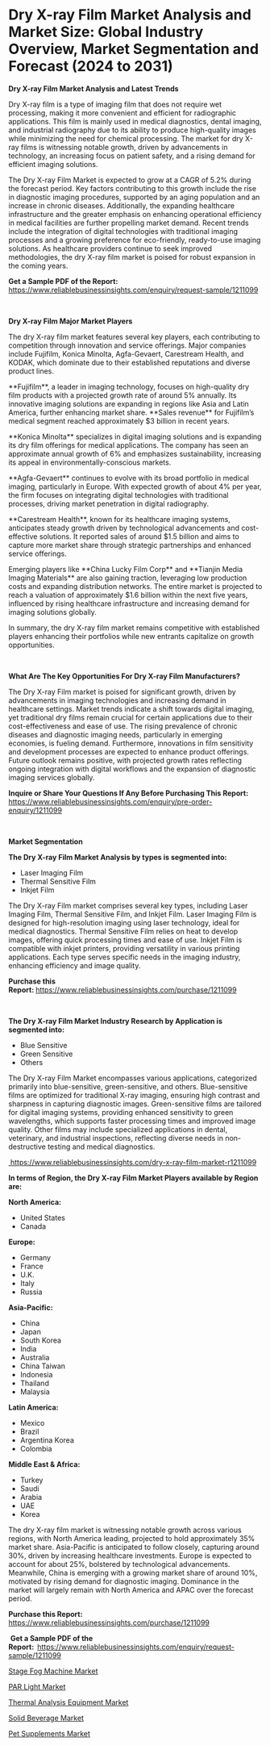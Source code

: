 <p><h1>Dry X-ray Film Market Analysis and Market Size: Global Industry Overview, Market Segmentation and Forecast (2024 to 2031)</h1></p><p><strong>Dry X-ray Film Market Analysis and Latest Trends</strong></p>
<p><p>Dry X-ray film is a type of imaging film that does not require wet processing, making it more convenient and efficient for radiographic applications. This film is mainly used in medical diagnostics, dental imaging, and industrial radiography due to its ability to produce high-quality images while minimizing the need for chemical processing. The market for dry X-ray films is witnessing notable growth, driven by advancements in technology, an increasing focus on patient safety, and a rising demand for efficient imaging solutions.</p><p>The Dry X-ray Film Market is expected to grow at a CAGR of 5.2% during the forecast period. Key factors contributing to this growth include the rise in diagnostic imaging procedures, supported by an aging population and an increase in chronic diseases. Additionally, the expanding healthcare infrastructure and the greater emphasis on enhancing operational efficiency in medical facilities are further propelling market demand. Recent trends include the integration of digital technologies with traditional imaging processes and a growing preference for eco-friendly, ready-to-use imaging solutions. As healthcare providers continue to seek improved methodologies, the dry X-ray film market is poised for robust expansion in the coming years.</p></p>
<p><strong>Get a Sample PDF of the Report:&nbsp;</strong> <a href="https://www.reliablebusinessinsights.com/enquiry/request-sample/1211099?utm_campaign=1837&utm_medium=2&utm_source=Github&utm_content=ia&utm_term=16122024&utm_id=dry-x-ray-film">https://www.reliablebusinessinsights.com/enquiry/request-sample/1211099</a></p>
<p>&nbsp;</p>
<p><strong>Dry X-ray Film Major Market Players</strong></p>
<p><p>The dry X-ray film market features several key players, each contributing to competition through innovation and service offerings. Major companies include Fujifilm, Konica Minolta, Agfa-Gevaert, Carestream Health, and KODAK, which dominate due to their established reputations and diverse product lines.</p><p>**Fujifilm**, a leader in imaging technology, focuses on high-quality dry film products with a projected growth rate of around 5% annually. Its innovative imaging solutions are expanding in regions like Asia and Latin America, further enhancing market share. **Sales revenue** for Fujifilm’s medical segment reached approximately $3 billion in recent years.</p><p>**Konica Minolta** specializes in digital imaging solutions and is expanding its dry film offerings for medical applications. The company has seen an approximate annual growth of 6% and emphasizes sustainability, increasing its appeal in environmentally-conscious markets. </p><p>**Agfa-Gevaert** continues to evolve with its broad portfolio in medical imaging, particularly in Europe. With expected growth of about 4% per year, the firm focuses on integrating digital technologies with traditional processes, driving market penetration in digital radiography.</p><p>**Carestream Health**, known for its healthcare imaging systems, anticipates steady growth driven by technological advancements and cost-effective solutions. It reported sales of around $1.5 billion and aims to capture more market share through strategic partnerships and enhanced service offerings.</p><p>Emerging players like **China Lucky Film Corp** and **Tianjin Media Imaging Materials** are also gaining traction, leveraging low production costs and expanding distribution networks. The entire market is projected to reach a valuation of approximately $1.6 billion within the next five years, influenced by rising healthcare infrastructure and increasing demand for imaging solutions globally. </p><p>In summary, the dry X-ray film market remains competitive with established players enhancing their portfolios while new entrants capitalize on growth opportunities.</p></p>
<p>&nbsp;</p>
<p><strong>What Are The Key Opportunities For Dry X-ray Film Manufacturers?</strong></p>
<p><p>The Dry X-ray Film market is poised for significant growth, driven by advancements in imaging technologies and increasing demand in healthcare settings. Market trends indicate a shift towards digital imaging, yet traditional dry films remain crucial for certain applications due to their cost-effectiveness and ease of use. The rising prevalence of chronic diseases and diagnostic imaging needs, particularly in emerging economies, is fueling demand. Furthermore, innovations in film sensitivity and development processes are expected to enhance product offerings. Future outlook remains positive, with projected growth rates reflecting ongoing integration with digital workflows and the expansion of diagnostic imaging services globally.</p></p>
<p><strong>Inquire or Share Your Questions If Any Before Purchasing This Report:</strong> <a href="https://www.reliablebusinessinsights.com/enquiry/pre-order-enquiry/1211099?utm_campaign=1837&utm_medium=2&utm_source=Github&utm_content=ia&utm_term=16122024&utm_id=dry-x-ray-film">https://www.reliablebusinessinsights.com/enquiry/pre-order-enquiry/1211099</a></p>
<p>&nbsp;</p>
<p><strong>Market Segmentation</strong></p>
<p><strong>The Dry X-ray Film Market Analysis by types is segmented into:</strong></p>
<p><ul><li>Laser Imaging Film</li><li>Thermal Sensitive Film</li><li>Inkjet Film</li></ul></p>
<p><p>The Dry X-ray Film market comprises several key types, including Laser Imaging Film, Thermal Sensitive Film, and Inkjet Film. Laser Imaging Film is designed for high-resolution imaging using laser technology, ideal for medical diagnostics. Thermal Sensitive Film relies on heat to develop images, offering quick processing times and ease of use. Inkjet Film is compatible with inkjet printers, providing versatility in various printing applications. Each type serves specific needs in the imaging industry, enhancing efficiency and image quality.</p></p>
<p><strong>Purchase this Report:&nbsp;</strong><a href="https://www.reliablebusinessinsights.com/purchase/1211099?utm_campaign=1837&utm_medium=2&utm_source=Github&utm_content=ia&utm_term=16122024&utm_id=dry-x-ray-film">https://www.reliablebusinessinsights.com/purchase/1211099</a></p>
<p>&nbsp;</p>
<p><strong>The Dry X-ray Film Market Industry Research by Application is segmented into:</strong></p>
<p><ul><li>Blue Sensitive</li><li>Green Sensitive</li><li>Others</li></ul></p>
<p><p>The Dry X-ray Film Market encompasses various applications, categorized primarily into blue-sensitive, green-sensitive, and others. Blue-sensitive films are optimized for traditional X-ray imaging, ensuring high contrast and sharpness in capturing diagnostic images. Green-sensitive films are tailored for digital imaging systems, providing enhanced sensitivity to green wavelengths, which supports faster processing times and improved image quality. Other films may include specialized applications in dental, veterinary, and industrial inspections, reflecting diverse needs in non-destructive testing and medical diagnostics.</p></p>
<p><a href="https://www.reliablebusinessinsights.com/dry-x-ray-film-market-r1211099?utm_campaign=1837&utm_medium=2&utm_source=Github&utm_content=ia&utm_term=16122024&utm_id=dry-x-ray-film">&nbsp;https://www.reliablebusinessinsights.com/dry-x-ray-film-market-r1211099</a></p>
<p><strong>In terms of Region, the Dry X-ray Film Market Players available by Region are:</strong></p>
<p>
    <p> <strong> North America: </strong>
        <ul>
            <li>United States</li>
            <li>Canada</li>
        </ul>
        </p> 
    <p> <strong> Europe: </strong>
        <ul>
            <li>Germany</li>
            <li>France</li>
            <li>U.K.</li>
            <li>Italy</li>
            <li>Russia</li>
        </ul>
        </p> 
    <p> <strong> Asia-Pacific: </strong>
        <ul>
            <li>China</li>
            <li>Japan</li>
            <li>South Korea</li>
            <li>India</li>
            <li>Australia</li>
            <li>China Taiwan</li>
            <li>Indonesia</li>
            <li>Thailand</li>
            <li>Malaysia</li>
        </ul>
        </p> 
    <p> <strong> Latin America: </strong>
        <ul>
            <li>Mexico</li>
            <li>Brazil</li>
            <li>Argentina Korea</li>
            <li>Colombia</li>
        </ul>
        </p> 
    <p> <strong> Middle East & Africa: </strong>
        <ul>
            <li>Turkey</li>
            <li>Saudi</li>
            <li>Arabia</li>
            <li>UAE</li>
            <li>Korea</li>
        </ul>
    </p>
    </p>
<p><p>The dry X-ray film market is witnessing notable growth across various regions, with North America leading, projected to hold approximately 35% market share. Asia-Pacific is anticipated to follow closely, capturing around 30%, driven by increasing healthcare investments. Europe is expected to account for about 25%, bolstered by technological advancements. Meanwhile, China is emerging with a growing market share of around 10%, motivated by rising demand for diagnostic imaging. Dominance in the market will largely remain with North America and APAC over the forecast period.</p></p>
<p><strong>Purchase this Report: </strong><a href="https://www.reliablebusinessinsights.com/purchase/1211099?utm_campaign=1837&utm_medium=2&utm_source=Github&utm_content=ia&utm_term=16122024&utm_id=dry-x-ray-film">https://www.reliablebusinessinsights.com/purchase/1211099</a></p>
<p>&nbsp;<strong>Get a Sample PDF of the Report:&nbsp;&nbsp;</strong><a href="https://www.reliablebusinessinsights.com/enquiry/request-sample/1211099?utm_campaign=1837&utm_medium=2&utm_source=Github&utm_content=ia&utm_term=16122024&utm_id=dry-x-ray-film">https://www.reliablebusinessinsights.com/enquiry/request-sample/1211099</a></p>
<p><strong></strong></p>
<p><p><a href="https://www.linkedin.com/pulse/key-driving-factors-stage-fog-machine-industry-striking-cagr-fut2f?utm_campaign=1837&utm_medium=2&utm_source=Github&utm_content=ia&utm_term=16122024&utm_id=dry-x-ray-film">Stage Fog Machine Market</a></p><p><a href="https://www.linkedin.com/pulse/evaluating-future-par-light-market-size-drivers-expected-rkv2f?utm_campaign=1837&utm_medium=2&utm_source=Github&utm_content=ia&utm_term=16122024&utm_id=dry-x-ray-film">PAR Light Market</a></p><p><a href="https://www.linkedin.com/pulse/thermal-analysis-equipment-market-trend-reveals-rapid-growth-hnz5f?utm_campaign=1837&utm_medium=2&utm_source=Github&utm_content=ia&utm_term=16122024&utm_id=dry-x-ray-film">Thermal Analysis Equipment Market</a></p><p><a href="https://www.linkedin.com/pulse/exploring-solid-beverage-market-trends-size-expected-uakre?utm_campaign=1837&utm_medium=2&utm_source=Github&utm_content=ia&utm_term=16122024&utm_id=dry-x-ray-film">Solid Beverage Market</a></p><p><a href="https://www.linkedin.com/pulse/north-americas-pet-supplements-market-size-share-trends-forecast-0xlve?utm_campaign=1837&utm_medium=2&utm_source=Github&utm_content=ia&utm_term=16122024&utm_id=dry-x-ray-film">Pet Supplements Market</a></p></p>